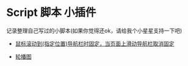 # Script  脚本 小插件
记录整理自己写过的小脚本(如果你觉得还ok，请给我个小星星支持一下吧)

- [鼠标滚动到(指定位置)导航栏时固定，当页面上滑动导航栏取消固定](http://htmlpreview.github.io/?https://github.com/Crystal-LDJ/Script/blob/master/intelligentBar.html)

- [轮播图](http://htmlpreview.github.io/?https://github.com/Crystal-LDJ/Script/blob/master/taketurn/taketurn.html)
